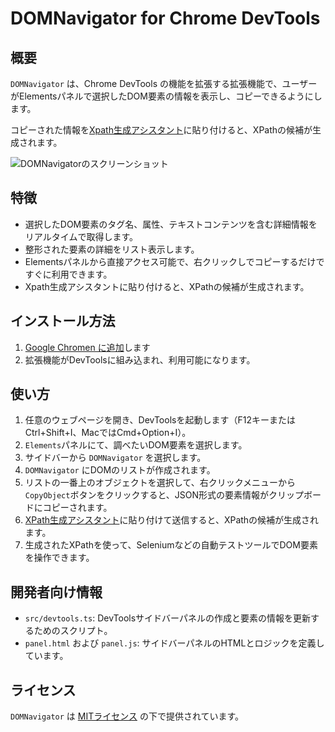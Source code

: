 # DOMNavigator for Chrome DevTools

## 概要

`DOMNavigator` は、Chrome DevTools の機能を拡張する拡張機能で、ユーザーがElementsパネルで選択したDOM要素の情報を表示し、コピーできるようにします。

コピーされた情報を[Xpath生成アシスタント](https://chat.openai.com/g/g-aIA7TLluS-xpathsheng-cheng-asisutanto)に貼り付けると、XPathの候補が生成されます。

![DOMNavigatorのスクリーンショット](https://i.gyazo.com/9777e3b96b4bfb97a3aa18462f3d1a4c.png)

## 特徴

- 選択したDOM要素のタグ名、属性、テキストコンテンツを含む詳細情報をリアルタイムで取得します。
- 整形された要素の詳細をリスト表示します。
- Elementsパネルから直接アクセス可能で、右クリックしでコピーするだけですぐに利用できます。
- Xpath生成アシスタントに貼り付けると、XPathの候補が生成されます。

## インストール方法

1. [Google Chromen に追加](https://chrome.google.com/webstore/detail/domnavigator/djffbmcigflbjkkbimdpfoloelgddcgk)します
1. 拡張機能がDevToolsに組み込まれ、利用可能になります。

## 使い方

1. 任意のウェブページを開き、DevToolsを起動します（F12キーまたはCtrl+Shift+I、MacではCmd+Option+I）。
1. `Elements`パネルにて、調べたいDOM要素を選択します。
1. サイドバーから `DOMNavigator` を選択します。
1. `DOMNavigator` にDOMのリストが作成されます。
1. リストの一番上のオブジェクトを選択して、右クリックメニューから`CopyObject`ボタンをクリックすると、JSON形式の要素情報がクリップボードにコピーされます。
1. [XPath生成アシスタント](https://chat.openai.com/g/g-aIA7TLluS-xpathsheng-cheng-asisutanto)に貼り付けて送信すると、XPathの候補が生成されます。
1. 生成されたXPathを使って、Seleniumなどの自動テストツールでDOM要素を操作できます。

## 開発者向け情報

- `src/devtools.ts`: DevToolsサイドバーパネルの作成と要素の情報を更新するためのスクリプト。
- `panel.html` および `panel.js`: サイドバーパネルのHTMLとロジックを定義しています。

## ライセンス

`DOMNavigator` は [MITライセンス](LICENSE) の下で提供されています。
